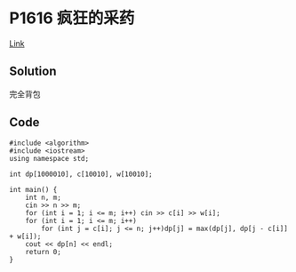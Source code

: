 # P1616 疯狂的采药

[Link](https://www.luogu.com.cn/problem/P1616)

## Solution

完全背包

## Code

    #include <algorithm>
    #include <iostream>
    using namespace std;

    int dp[1000010], c[10010], w[10010];

    int main() {
        int n, m;
        cin >> n >> m;
        for (int i = 1; i <= m; i++) cin >> c[i] >> w[i];
        for (int i = 1; i <= m; i++)
            for (int j = c[i]; j <= n; j++)dp[j] = max(dp[j], dp[j - c[i]] + w[i]);
        cout << dp[n] << endl;
        return 0;
    }
